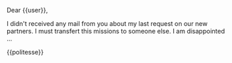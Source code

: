 Dear {{user}},

I didn't received any mail from you about my last request on our new partners.
I must transfert this missions to someone else.
I am disappointed ...

{{politesse}}